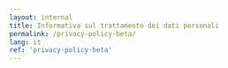 ```yaml
---
layout: internal
title: Informativa sul trattamento dei dati personali
permalink: /privacy-policy-beta/
lang: it
ref: 'privacy-policy-beta'
---
```


